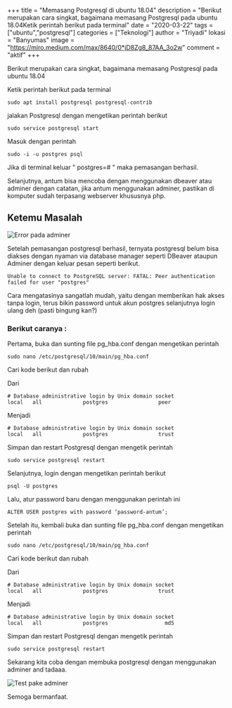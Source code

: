 +++
title = "Memasang Postgresql di ubuntu 18.04"
description = "Berikut merupakan cara singkat, bagaimana memasang Postgresql pada ubuntu 18.04Ketik perintah berikut pada terminal"
date = "2020-03-22"
tags = ["ubuntu","postgresql"]
categories = ["Teknologi"]
author = "Triyadi"
lokasi = "Banyumas"
image = "https://miro.medium.com/max/8640/0*jD8Zg8_87AA_3o2w"
comment = "aktif"
+++

Berikut merupakan cara singkat, bagaimana memasang Postgresql pada ubuntu 18.04

Ketik perintah berikut pada terminal

    sudo apt install postgresql postgresql-contrib

jalakan Postgresql dengan mengetikan perintah berikut

    sudo service postgresql start

<!--more-->
Masuk dengan perintah

    sudo -i -u postgres psql

Jika di terminal keluar " postgres=# " maka pemasangan berhasil.

Selanjutnya, antum bisa mencoba dengan menggunakan dbeaver atau adminer dengan catatan, jika antum menggunakan adminer, pastikan di komputer sudah terpasang webserver khususnya php.

## Ketemu Masalah
![Error pada adminer](/static/postimages/adminer.png)

Setelah pemasangan postgresql berhasil, ternyata postgresql belum bisa diakses dengan nyaman via database manager seperti DBeaver ataupun Adminer dengan keluar pesan seperti berikut.

```
Unable to connect to PostgreSQL server: FATAL: Peer authentication failed for user "postgres"
```

Cara mengatasinya sangatlah mudah, yaitu dengan memberikan hak akses tanpa login, terus bikin password untuk akun postgres selanjutnya login ulang deh (pasti bingung kan?)

### Berikut caranya :

Pertama, buka dan sunting file pg_hba.conf dengan mengetikan perintah

    sudo nano /etc/postgresql/10/main/pg_hba.conf

Cari kode berikut dan rubah

Dari
```
# Database administrative login by Unix domain socket
local   all             postgres                peer
```

Menjadi

```
# Database administrative login by Unix domain socket
local   all             postgres                trust
```

Simpan dan restart Postgresql dengan mengetik perintah

    sudo service postgresql restart

Selanjutnya, login dengan mengetikan perintah berikut
    
    psql -U postgres

Lalu, atur password baru dengan menggunakan perintah ini

    ALTER USER postgres with password ‘password-antum’;

Setelah itu, kembali buka dan sunting file pg_hba.conf dengan mengetikan perintah

    sudo nano /etc/postgresql/10/main/pg_hba.conf

Cari kode berikut dan rubah

Dari
```
# Database administrative login by Unix domain socket
local   all             postgres                trust
```
Menjadi
```
# Database administrative login by Unix domain socket
local   all             postgres                  md5
```
Simpan dan restart Postgresql dengan mengetik perintah

    sudo service postgresql restart

Sekarang kita coba dengan membuka postgresql dengan menggunakan adminer and tadaaa.

![Test pake adminer](/static/postimages/adminer.gif)

Semoga bermanfaat.